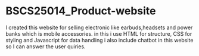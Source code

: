 # BSCS25014_Product-website 
I created this website for selling electronic like earbuds,headsets and power banks which is mobile accessories.
in this i use HTML for structure, CSS for styling and Javascript for data handling
i also include chatbot in this website  so I can answer the user quiries.
